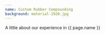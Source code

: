 ```yaml
---
name: Custom Rubber Compounding
background: material-1920.jpg
---
```

A little about our experience in {{ page.name }}
